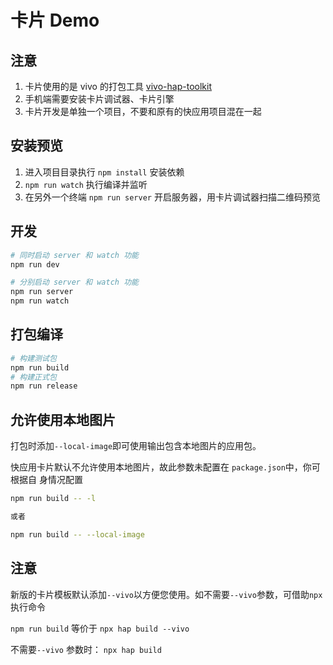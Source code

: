 # 卡片 Demo

## 注意

1. 卡片使用的是 vivo 的打包工具 [vivo-hap-toolkit](https://www.npmjs.com/package/vivo-hap-toolkit)
2. 手机端需要安装卡片调试器、卡片引擎
3. 卡片开发是单独一个项目，不要和原有的快应用项目混在一起

## 安装预览

1. 进入项目目录执行 `npm install` 安装依赖
2. `npm run watch` 执行编译并监听
3. 在另外一个终端 `npm run server` 开启服务器，用卡片调试器扫描二维码预览

## 开发

```sh
# 同时启动 server 和 watch 功能
npm run dev

# 分别启动 server 和 watch 功能
npm run server
npm run watch
```

## 打包编译

```sh
# 构建测试包
npm run build
# 构建正式包
npm run release
```

## 允许使用本地图片

打包时添加`--local-image`即可使用输出包含本地图片的应用包。

快应用卡片默认不允许使用本地图片，故此参数未配置在 `package.json`中，你可根据自
身情况配置

```sh
npm run build -- -l

或者

npm run build -- --local-image
```

## 注意

新版的卡片模板默认添加`--vivo`以方便您使用。如不需要`--vivo`参数，可借助`npx`
执行命令

`npm run build` 等价于 `npx hap build --vivo`

不需要`--vivo` 参数时： `npx hap build`
